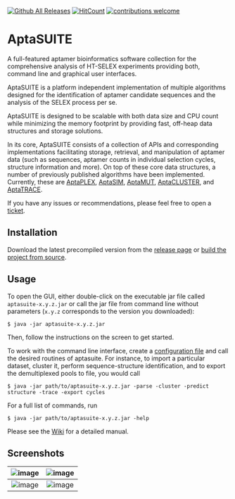 [![Github All Releases](https://img.shields.io/github/downloads/drivenbyentropy/aptasuite/total.svg)]()
[![HitCount](http://hits.dwyl.io/drivenbyentropy/aptasuite.svg)](http://hits.dwyl.io/drivenbyentropy/aptasuite)
[![contributions welcome](https://img.shields.io/badge/contributions-welcome-brightgreen.svg?style=flat)](https://github.com/drivenbyentropy/aptasuite/issues)

# AptaSUITE
A full-featured aptamer bioinformatics software collection for the comprehensive analysis of HT-SELEX experiments providing both, command line and graphical user interfaces.

AptaSUITE is a platform independent implementation of multiple algorithms designed for the identification of aptamer candidate sequences and the analysis of the SELEX process per se.

AptaSUITE is designed to be scalable with both data size and CPU count while minimizing the memory footprint by providing fast, off-heap data structures and storage solutions.

In its core, AptaSUITE consists of a collection of APIs and corresponding implementations facilitating storage, retrieval, and manipulation of aptamer data (such as sequences, aptamer counts in individual selection cycles, structure information and more). On top of these core data structures, a number of previously published algorithms have been implemented. Currently, these are [AptaPLEX](https://www.ncbi.nlm.nih.gov/pubmed/27080809), [AptaSIM](https://www.ncbi.nlm.nih.gov/pubmed/25870409), [AptaMUT](https://www.ncbi.nlm.nih.gov/pubmed/25870409), [AptaCLUSTER](https://www.ncbi.nlm.nih.gov/pubmed/25558474), and [AptaTRACE](https://www.ncbi.nlm.nih.gov/pubmed/27467247).

If you have any issues or recommendations, please feel free to open a [ticket](https://github.com/drivenbyentropy/aptasuite/issues).

## Installation
Download the latest precompiled version from the [release page](https://github.com/drivenbyentropy/aptasuite/releases) or [build the project from source](https://github.com/drivenbyentropy/aptasuite/wiki/Compiling-from-source).

## Usage
To open the GUI, either double-click on the executable jar file called ``aptasuite-x.y.z.jar`` or call the jar file from command line without parameters (``x.y.z`` corresponds to the version you downloaded):
```
$ java -jar aptasuite-x.y.z.jar
```
Then, follow the instructions on the screen to get started.

To work with the command line interface, create a [configuration file](https://github.com/drivenbyentropy/aptasuite/wiki/The-configuration-file) and call the desired routines of aptasuite. For instance, to import a particular dataset, cluster it, perform sequence-structure identification, and to export the demultiplexed pools to file, you would call
```
$ java -jar path/to/aptasuite-x.y.z.jar -parse -cluster -predict structure -trace -export cycles
```
For a full list of commands, run
```
$ java -jar path/to/aptasuite-x.y.z.jar -help 
```

Please see the [Wiki](https://github.com/drivenbyentropy/aptasuite/wiki) for a detailed manual.

## Screenshots
![image](https://drivenbyentropy.github.io/images/screnshot2.png)  |  ![image](https://drivenbyentropy.github.io/images/screnshot4.png)
:-------------------------:|:-------------------------:
![image](https://drivenbyentropy.github.io/images/screnshot1.png)  |  ![image](https://drivenbyentropy.github.io/images/screnshot3.png)

